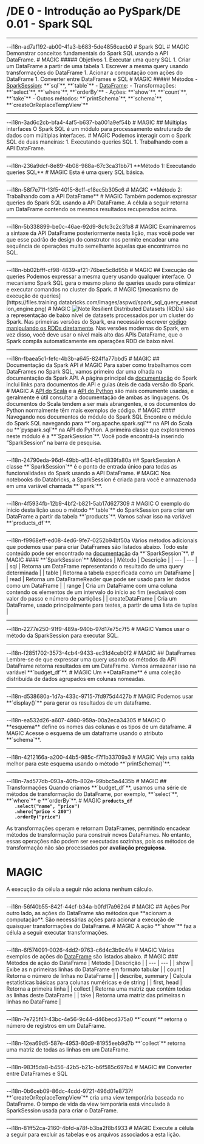 # /DE 0 - Introdução ao PySpark/DE 0.01 - Spark SQL
<hr>--i18n-ad7af192-ab00-41a3-b683-5de4856cacb0
# Spark SQL
# MAGIC
Demonstrar conceitos fundamentais do Spark SQL usando a API DataFrame.
# MAGIC
##### Objetivos
1. Executar uma query SQL
1. Criar um DataFrame a partir de uma tabela
1. Escrever a mesma query usando transformações do DataFrame
1. Acionar a computação com ações do DataFrame
1. Converter entre DataFrames e SQL
# MAGIC
##### Métodos
- <a href="https://spark.apache.org/docs/latest/api/python/reference/pyspark.sql/spark_session.html" target="_blank">SparkSession</a>: **`sql`**, **`table`**
- <a href="https://spark.apache.org/docs/latest/api/python/reference/pyspark.sql/dataframe.html" target="_blank">DataFrame</a>:
  - Transformações:  **`select`**, **`where`**, **`orderBy`**
  - Ações: **`show`**, **`count`**, **`take`**
  - Outros métodos: **`printSchema`**, **`schema`**, **`createOrReplaceTempView`**

<hr>--i18n-3ad6c2cb-bfa4-4af5-b637-ba001a9ef54b
# MAGIC
## Múltiplas interfaces
O Spark SQL é um módulo para processamento estruturado de dados com múltiplas interfaces.
# MAGIC
Podemos interagir com o Spark SQL de duas maneiras:
1. Executando queries SQL
1. Trabalhando com a API DataFrame.

<hr>--i18n-236a9dcf-8e89-4b08-988a-67c3ca31bb71
**Método 1: Executando queries SQL**
# MAGIC
Esta é uma query SQL básica.

<hr>--i18n-58f7e711-13f5-4015-8cff-c18ec5b305c6
# MAGIC
**Método 2: Trabalhando com a API DataFrame**
# MAGIC
Também podemos expressar queries do Spark SQL usando a API DataFrame.
A célula a seguir retorna um DataFrame contendo os mesmos resultados recuperados acima.

<hr>--i18n-5b338899-be0c-46ae-92d9-8cfc3c2c3fb8
# MAGIC
Examinaremos a sintaxe da API DataFrame posteriormente nesta lição, mas você pode ver que esse padrão de design do construtor nos permite encadear uma sequência de operações muito semelhante àquelas que encontramos no SQL.

<hr>--i18n-bb02bfff-cf98-4639-af21-76bec5c8d95b
# MAGIC
## Execução de queries
Podemos expressar a mesma query usando qualquer interface. O mecanismo Spark SQL gera o mesmo plano de queries usado para otimizar e executar comandos no cluster do Spark.
# MAGIC
![mecanismo de execução de queries](https://files.training.databricks.com/images/aspwd/spark_sql_query_execution_engine.png)
# MAGIC
<img src="https://files.training.databricks.com/images/icon_note_32.png" alt="Note"> Resilient Distributed Datasets (RDDs) são a representação de baixo nível de datasets processados por um cluster do Spark. Nas primeiras versões do Spark, era necessário escrever <a href="https://spark.apache.org/docs/latest/rdd-programming-guide.html" target="_blank">código manipulando os RDDs diretamente</a>. Nas versões modernas do Spark, em vez disso, você deve usar o nível mais alto das APIs DataFrame, que o Spark compila automaticamente em operações RDD de baixo nível.

<hr>--i18n-fbaea5c1-fefc-4b3b-a645-824ffa77bbd5
# MAGIC
## Documentação da Spark API
# MAGIC
Para saber como trabalhamos com DataFrames no Spark SQL, vamos primeiro dar uma olhada na documentação da Spark API.
A página principal da <a href="https://spark.apache.org/docs/latest/" target="_blank">documentação</a> do Spark inclui links para documentos de API e guias úteis de cada versão do Spark.
# MAGIC
A <a href="https://spark.apache.org/docs/latest/api/scala/org/apache/spark/index.html" target="_blank">API do Scala</a> e a <a href="https://spark.apache.org/docs/latest/api/python/index.html" target="_blank">API do Python</a> são mais comumente usadas, e geralmente é útil consultar a documentação de ambas as linguagens.
Os documentos do Scala tendem a ser mais abrangentes, e os documentos do Python normalmente têm mais exemplos de código.
# MAGIC
#### Navegando nos documentos do módulo do Spark SQL
Encontre o módulo do Spark SQL navegando para **`org.apache.spark.sql`** na API do Scala ou **`pyspark.sql`** na API do Python.
A primeira classe que exploraremos neste módulo é a **`SparkSession`**. Você pode encontrá-la inserindo “SparkSession” na barra de pesquisa.

<hr>--i18n-24790eda-96df-49bb-af34-b1ed839fa80a
## SparkSession
A classe **`SparkSession`** é o ponto de entrada único para todas as funcionalidades do Spark usando a API DataFrame.
# MAGIC
Nos notebooks do Databricks, a SparkSession é criada para você e armazenada em uma variável chamada **`spark`**.

<hr>--i18n-4f5934fb-12b9-4bf2-b821-5ab17d627309
# MAGIC
O exemplo do início desta lição usou o método **`table`** do SparkSession para criar um DataFrame a partir da tabela **`products`**. Vamos salvar isso na variável **`products_df`**.

<hr>--i18n-f9968eff-ed08-4ed6-9fe7-0252b94bf50a
Vários métodos adicionais que podemos usar para criar DataFrames são listados abaixo. Todo este conteúdo pode ser encontrado na <a href="https://spark.apache.org/docs/latest/api/python/reference/api/pyspark.sql.SparkSession.html" target="_blank">documentação</a> da **`SparkSession`**.
# MAGIC
#### **`SparkSession`** Métodos
| Método | Descrição |
| --- | --- |
| sql | Retorna um DataFrame representando o resultado de uma query determinada |
| table | Retorna a tabela especificada como um DataFrame |
| read | Retorna um DataFrameReader que pode ser usado para ler dados como um DataFrame |
| range | Cria um DataFrame com uma coluna contendo os elementos de um intervalo do início ao fim (exclusivo) com valor do passo e número de partições |
| createDataFrame | Cria um DataFrame, usado principalmente para testes, a partir de uma lista de tuplas |

<hr>--i18n-2277e250-91f9-489a-940b-97d17e75c7f5
# MAGIC
Vamos usar o método da SparkSession para executar SQL.

<hr>--i18n-f2851702-3573-4cb4-9433-ec31d4ceb0f2
# MAGIC
## DataFrames
Lembre-se de que expressar uma query usando os métodos da API DataFrame retorna resultados em um DataFrame. Vamos armazenar isso na variável **`budget_df`**.
# MAGIC
Um **DataFrame** é uma coleção distribuída de dados agrupados em colunas nomeadas.

<hr>--i18n-d538680a-1d7a-433c-9715-7fd975d4427b
# MAGIC
Podemos usar **`display()`** para gerar os resultados de um dataframe.

<hr>--i18n-ea532d26-a607-4860-959a-00a2eca34305
# MAGIC
O **esquema** define os nomes das colunas e os tipos de um dataframe.
# MAGIC
Acesse o esquema de um dataframe usando o atributo **`schema`**.

<hr>--i18n-4212166a-a200-44b5-985c-f7f1b33709a3
# MAGIC
Veja uma saída melhor para este esquema usando o método **`printSchema()`**.

<hr>--i18n-7ad577db-093a-40fb-802e-99bbc5a4435b
# MAGIC
## Transformações
Quando criamos **`budget_df`**, usamos uma série de métodos de transformação do DataFrame, por exemplo, **`select`**, **`where`** e **`orderBy`**.
# MAGIC
<strong><code>products_df  
&nbsp;  .select("name", "price")  
&nbsp;  .where("price < 200")  
&nbsp;  .orderBy("price")  
</code></strong>
    
As transformações operam e retornam DataFrames, permitindo encadear métodos de transformação para construir novos DataFrames.
No entanto, essas operações não podem ser executadas sozinhas, pois os métodos de transformação não são processados por **avaliação preguiçosa**.
# MAGIC
A execução da célula a seguir não aciona nenhum cálculo.

<hr>--i18n-56f40b55-842f-44cf-b34a-b0fd17a962d4
# MAGIC
## Ações
Por outro lado, as ações do DataFrame são métodos que **acionam a computação**.
São necessárias ações para acionar a execução de quaisquer transformações do DataFrame.
# MAGIC
A ação **`show`** faz a célula a seguir executar transformações.

<hr>--i18n-6f574091-0026-4dd2-9763-c6d4c3b9c4fe
# MAGIC
Vários exemplos de ações do <a href="https://spark.apache.org/docs/latest/api/python/reference/pyspark.sql.html#dataframe-apis" target="_blank">DataFrame</a> são listados abaixo.
# MAGIC
### Métodos de ação do DataFrame
| Método | Descrição |
| --- | --- |
| show | Exibe as n primeiras linhas do DataFrame em formato tabular |
| count | Retorna o número de linhas no DataFrame |
| describe, summary | Calcula estatísticas básicas para colunas numéricas e de string |
| first, head | Retorna a primeira linha |
| collect | Retorna uma matriz que contém todas as linhas deste DataFrame |
| take | Retorna uma matriz das primeiras n linhas no DataFrame |

<hr>--i18n-7e725f41-43bc-4e56-9c44-d46becd375a0
**`count`** retorna o número de registros em um DataFrame.

<hr>--i18n-12ea69d5-587e-4953-80d9-81955eeb9d7b
**`collect`** retorna uma matriz de todas as linhas em um DataFrame.

<hr>--i18n-983f5da8-b456-42b5-b21c-b6f585c697b4
# MAGIC
## Converter entre DataFrames e SQL

<hr>--i18n-0b6ceb09-86dc-4cdd-9721-496d01e8737f
**`createOrReplaceTempView`** cria uma view temporária baseada no DataFrame. O tempo de vida da view temporária está vinculado à SparkSession usada para criar o DataFrame.

<hr>--i18n-81ff52ca-2160-4bfd-a78f-b3ba2f8b4933
# MAGIC
Execute a célula a seguir para excluir as tabelas e os arquivos associados a esta lição.

